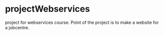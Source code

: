 # projectWebservices
project for webservices course.
Point of the project is to make a website for a jobcentre.
